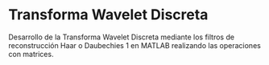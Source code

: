 # Transforma Wavelet Discreta
Desarrollo de la Transforma Wavelet Discreta mediante 
los filtros de reconstrucción Haar o Daubechies 1
en MATLAB realizando las operaciones con matrices.
